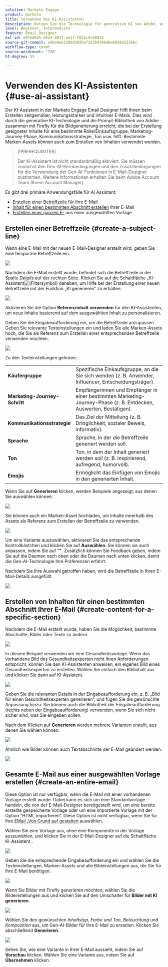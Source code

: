 ```yaml
---
solution: Marketo Engage
product: marketo
title: Verwenden des KI-Assistenten
description: Nutzen Sie die Technologie für generative KI von Adobe, um Ihren E-Mails hilfreichen Text und/oder Bilder hinzuzufügen.
level: Beginner, Intermediate
feature: Email Designer
exl-id: e07ed645-d8a3-483f-aa1f-f82bc9cb8634
source-git-commit: a9be6eb2285d592bef2e350396d6e6858e53266c
workflow-type: tm+mt
source-wordcount: '726'
ht-degree: 5%

---
```


# Verwenden des KI-Assistenten {#use-ai-assistant}

Der KI-Assistent in der Marketo Engage Email Designer hilft Ihnen beim Erstellen zeitgemäßer, leistungsstarker und intuitiver E-Mails. Dies wird durch die generative KI-Technologie und die Prompt-Bibliothek von Adobe zusammen mit Firefly für die Bildgenerierung erreicht, die bei der Erstellung geeigneter Inhalte für eine bestimmte Rolle/Einkaufsgruppe, Marketing-Journey-Phase, Kommunikationsstrategie, Ton usw. hilft. Bestimmte Marken-Assets können auch zum Erstellen von Inhalten verwendet werden.

>[!PREREQUISITES]
>
>Der KI-Assistent ist nicht standardmäßig aktiviert. Sie müssen zunächst den Gen-AI-Kernbedingungen und den Zusatzbedingungen für die Verwendung der Gen-AI-Funktionen in E-Mail-Designer zustimmen. Weitere Informationen erhalten Sie beim Adobe Account Team (Ihrem Account Manager).

Es gibt drei primäre Anwendungsfälle für AI Assistant:

* [Erstellen einer Betreffzeile](#create-a-subject-line) für Ihre E-Mail
* [Inhalt für einen bestimmten Abschnitt erstellen](#create-content-for-a-specific-section) Ihrer E-Mail
* [Erstellen einer ganzen E-](#create-an-entire-email) aus einer ausgewählten Vorlage

## Erstellen einer Betreffzeile {#create-a-subject-line}

Wenn eine E-Mail mit der neuen E-Mail-Designer erstellt wird, geben Sie eine temporäre Betreffzeile ein.

![](assets/use-the-ai-assistant-1.png)

Nachdem die E-Mail erstellt wurde, befindet sich die Betreffzeile in der Spalte _Details_ auf der rechten Seite. Klicken Sie auf die Schaltfläche „KI-Assistent![ ( ](assets/icon-ai-assistant.png)Filtersymbol) daneben, um Hilfe bei der Erstellung einer neuen Betreffzeile mit der Funktion „KI generieren“ zu erhalten.

![](assets/use-the-ai-assistant-2.png)

Aktivieren Sie die Option **Referenzinhalt verwenden** für den KI-Assistenten, um neue Inhalte basierend auf dem ausgewählten Inhalt zu personalisieren.

Geben Sie die Eingabeaufforderung ein, um die Betreffzeile anzupassen. Geben Sie relevante Texteinstellungen ein und laden Sie alle Marken-Assets hoch, die Sie als Referenz zum Erstellen einer entsprechenden Betreffzeile verwenden möchten.

![](assets/use-the-ai-assistant-3.png)

Zu den Texteinstellungen gehören:

<table><tbody>
  <tr>
    <td style="width:25%"><b>Käufergruppe</b></td>
    <td>Spezifische Einkaufsgruppe, an die Sie sich wenden (z. B. Anwender, Influencer, Entscheidungsträger).</td>
  </tr>
  <tr>
    <td style="width:25%"><b>Marketing-Journey-Schritt</b></td>
    <td>Empfängerinnen und Empfänger in einer bestimmten Marketing-Journey-Phase (z. B. Entdecken, Auswerten, Bestätigen).</td>
  </tr>
  <tr>
    <td style="width:25%"><b>Kommunikationsstrategie</b></td>
    <td>Das Ziel der Mitteilung (z. B. Dringlichkeit, sozialer Beweis, informativ).</td>
  </tr>
  <tr>
    <td style="width:25%"><b>Sprache</b></td>
    <td>Sprache, in der die Betreffzeile generiert werden soll.</td>
  </tr>
  <tr>
    <td style="width:25%"><b>Ton</b></td>
    <td>Ton, in dem der Inhalt generiert werden soll (z. B. inspirierend, aufregend, humorvoll).</td>
  </tr>
  <tr>
    <td style="width:25%"><b>Emojis</b></td>
    <td>Ermöglicht das Einfügen von Emojis in den generierten Inhalt.</td>
  </tr>
</tbody>
</table>

Wenn Sie auf **Generieren** klicken, werden Beispiele angezeigt, aus denen Sie auswählen können:

![](assets/use-the-ai-assistant-4.png)

Sie können auch ein Marken-Asset hochladen, um Inhalte innerhalb des Assets als Referenz zum Erstellen der Betreffzeile zu verwenden.

![](assets/use-the-ai-assistant-5.png)

Um eine Variante auszuwählen, aktivieren Sie das entsprechende Kontrollkästchen und klicken Sie auf **Auswählen**. Sie können sie auch anpassen, indem Sie auf &quot;**&quot;**. Zusätzlich können Sie Feedback geben, indem Sie auf die Daumen nach oben oder die Daumen nach unten klicken, damit die Gen-AI-Technologie Ihre Präferenzen erfährt.

Nachdem Sie Ihre Auswahl getroffen haben, wird die Betreffzeile in Ihren E-Mail-Details ausgefüllt.

![](assets/use-the-ai-assistant-6.png)

## Erstellen von Inhalten für einen bestimmten Abschnitt Ihrer E-Mail {#create-content-for-a-specific-section}

Nachdem die E-Mail erstellt wurde, haben Sie die Möglichkeit, bestimmte Abschnitte, Bilder oder Texte zu ändern.

![](assets/use-the-ai-assistant-7.png)

In diesem Beispiel verwenden wir eine Gesundheitsvorlage. Wenn das vorhandene Bild des Gesundheitsexperten nicht Ihren Anforderungen entspricht, können Sie den KI-Assistenten anweisen, ein eigenes Bild eines Gesundheitsexperten zu erstellen. Wählen Sie einfach den Bildinhalt aus und klicken Sie dann auf KI-Assistent.

![](assets/use-the-ai-assistant-8.png)

Geben Sie die relevanten Details in der Eingabeaufforderung ein, z. B. „Bild für einen Gesundheitsexperten generieren“, und fügen Sie die gewünschte Anpassung hinzu. Sie können auch die Bibliothek der Eingabeaufforderung (rechts neben der Eingabeaufforderung) verwenden, wenn Sie sich nicht sicher sind, was Sie eingeben sollen.

Nach dem Klicken auf **Generieren** werden mehrere Varianten erstellt, aus denen Sie wählen können.

![](assets/use-the-ai-assistant-9.png)

Ähnlich wie Bilder können auch Textabschnitte der E-Mail geändert werden.

![](assets/use-the-ai-assistant-10.png)

## Gesamte E-Mail aus einer ausgewählten Vorlage erstellen {#create-an-entire-email}

Diese Option ist nur verfügbar, wenn die E-Mail mit einer vorhandenen Vorlage erstellt wurde. Dabei kann es sich um eine Standardvorlage handeln, die von der E-Mail-Designer bereitgestellt wird, um eine bereits erstellte gespeicherte Vorlage oder um eine importierte Vorlage mit der Option &quot;HTML importieren“. Diese Option ist nicht verfügbar, wenn Sie für Ihre E[Mail „Von Grund auf gestalten](/help/marketo/product-docs/email-marketing/email-designer/email-authoring.md#design-from-scratch) auswählen.

Wählen Sie eine Vorlage aus, ohne eine Komponente in der Vorlage auszuwählen, und klicken Sie in der E-Mail-Designer auf die Schaltfläche KI-Assistent .

![](assets/use-the-ai-assistant-11.png)

Geben Sie die entsprechende Eingabeaufforderung ein und wählen Sie die Texteinstellungen, Marken-Assets und alle Bildeinstellungen aus, die Sie für Ihre E-Mail benötigen.

![](assets/use-the-ai-assistant-12.png)

Wenn Sie Bilder mit Firefly generieren möchten, wählen Sie die Bildeinstellungen aus und klicken Sie auf den Umschalter für **Bilder mit KI generieren**.

![](assets/use-the-ai-assistant-13.png)

Wählen Sie den gewünschten _Inhaltstyp_, _Farbe und Ton_, _Beleuchtung_ und _Komposition_ aus, um Gen-AI-Bilder für Ihre E-Mail zu erstellen. Klicken Sie abschließend **Generieren**.

![](assets/use-the-ai-assistant-14.png)

Sehen Sie, wie eine Variante in Ihrer E-Mail aussieht, indem Sie auf **Vorschau** klicken. Wählen Sie eine Variante aus, indem Sie auf **Übernehmen** klicken.
